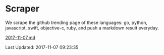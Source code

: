 # Scraper

We scrape the github trending page of these languages: go, python, javascript, swift, objective-c, ruby, and push a markdown result everyday.

[2017-11-07.md](https://github.com/henson/Scraper/blob/master/2017-11-07.md)

Last Updated: 2017-11-07 09:23:35